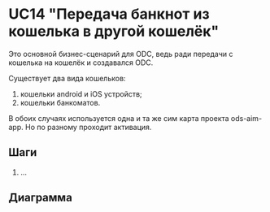 # UC14 "Передача банкнот из кошелька в другой кошелёк"


Это основной бизнес-сценарий для ODC,
ведь ради передачи с кошелька на кошелёк и создавался ODC.

Существует два вида кошельков:
1. кошельки android и iOS устройств;
2. кошельки банкоматов.

В обоих случаях используется одна и та же сим карта
проекта ods-aim-app. Но по разному проходит активация.

## Шаги

1. ...


## Диаграмма